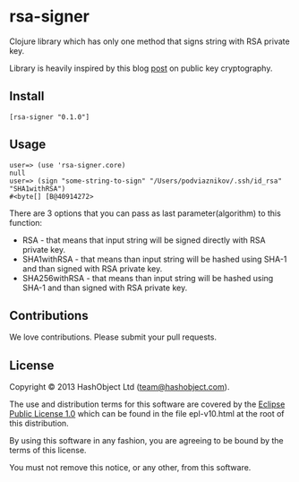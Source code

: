 # rsa-signer

Clojure library which has only one method that signs string with RSA private key.

Library is heavily inspired by this blog [post](http://nakkaya.com/2012/10/28/public-key-cryptography/)
on public key cryptography.

## Install

```
[rsa-signer "0.1.0"]
```


## Usage

```
user=> (use 'rsa-signer.core)
null
user=> (sign "some-string-to-sign" "/Users/podviaznikov/.ssh/id_rsa" "SHA1withRSA")
#<byte[] [B@40914272>
```

There are 3 options that you can pass as last parameter(algorithm) to this function:

  * RSA - that means that input string will be signed directly with RSA private key.
  * SHA1withRSA - that means than input string will be hashed using SHA-1 and than signed with RSA private key.
  * SHA256withRSA - that means than input string will be hashed using SHA-1 and than signed with RSA private key.


## Contributions

We love contributions. Please submit your pull requests.



## License

Copyright © 2013 HashObject Ltd (team@hashobject.com).

The use and distribution terms for this software are covered by the [Eclipse Public License 1.0](http://opensource.org/licenses/eclipse-1.0)
which can be found in the file epl-v10.html at the root of this distribution.

By using this software in any fashion, you are agreeing to be bound by the terms of this license.

You must not remove this notice, or any other, from this software.
